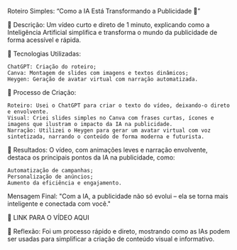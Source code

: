 Roteiro Simples: “Como a IA Está Transformando a Publicidade 🎥”

📒 Descrição:
Um vídeo curto e direto de 1 minuto, explicando como a Inteligência Artificial simplifica e transforma o mundo da publicidade de forma acessível e rápida.

🤖 Tecnologias Utilizadas:

    ChatGPT: Criação do roteiro;
    Canva: Montagem de slides com imagens e textos dinâmicos;
    Heygen: Geração de avatar virtual com narração automatizada.

🧐 Processo de Criação:

    Roteiro: Usei o ChatGPT para criar o texto do vídeo, deixando-o direto e envolvente.
    Visual: Criei slides simples no Canva com frases curtas, ícones e imagens que ilustram o impacto da IA na publicidade.
    Narração: Utilizei o Heygen para gerar um avatar virtual com voz sintetizada, narrando o conteúdo de forma moderna e futurista.

🚀 Resultados:
O vídeo, com animações leves e narração envolvente, destaca os principais pontos da IA na publicidade, como:

    Automatização de campanhas;
    Personalização de anúncios;
    Aumento da eficiência e engajamento.

Mensagem Final:
"Com a IA, a publicidade não só evolui – ela se torna mais inteligente e conectada com você."

🔗 LINK PARA O VÍDEO AQUI

💭 Reflexão:
Foi um processo rápido e direto, mostrando como as IAs podem ser usadas para simplificar a criação de conteúdo visual e informativo.
